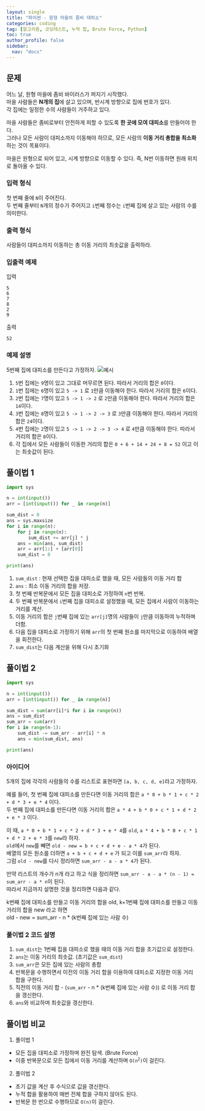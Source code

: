 ```yaml
---
layout: single
title: "파이썬 - 원형 마을의 좀비 대피소"
categories: coding
tag: [알고리즘, 코딩테스트, 누적 합, Brute Force, Python]
toc: true
author_profile: false
sidebar:
  nav: "docs"
---
```


## 문제
어느 날, 원형 마을에 좀비 바이러스가 퍼지기 시작했다. <br>
마을 사람들은 **N개의 집**에 살고 있으며, 반시계 방향으로 집에 번호가 있다. <br>
각 집에는 일정한 수의 사람들이 거주하고 있다.

마을 사람들은 좀비로부터 안전하게 피할 수 있도록 **한 곳에 모여 대피소**를 만들어야 한다. <br>
그러나 모든 사람이 대피소까지 이동해야 하므로, 모든 사람의 **이동 거리 총합을 최소화**하는 것이 목표이다.

마을은 원형으로 되어 있고, 시계 방향으로 이동할 수 있다. 즉, N번 이동하면 원래 위치로 돌아올 수 있다.

### 입력 형식
첫 번째 줄에 `N`이 주어진다. <br>
두 번째 줄부터 `N`개의 정수가 주어지고 `i`번째 정수는 `i`번째 집에 살고 있는 사람의 수를 의미한다.

### 출력 형식
사람들이 대피소까지 이동하는 총 이동 거리의 최솟값을 출력하라.

### 입출력 예제
입력
```
5
6
7
8
2
9
```
출력
```
52
```

### 예제 설명
5번째 집에 대피소를 만든다고 가정하자.
![예시](../../images/2025-03-17-codingtest8/picture1.png)

1. `5`번 집에는 `9`명이 있고 그대로 머무르면 된다. 따라서 거리의 합은 `0`이다.
2. `1`번 집에는 `6`명이 있고 `5 -> 1` 로 `1`만큼 이동해야 한다. 따라서 거리의 합은 `6`이다.
3. `2`번 집에는 `7`명이 있고 `5 -> 1 -> 2` 로 `2`만큼 이동해야 한다. 따라서 거리의 합은 `14`이다.
4. `3`번 집에는 `8`명이 있고 `5 -> 1 -> 2 -> 3` 로 `3`만큼 이동해야 한다. 따라서 거리의 합은 `24`이다.
5. `4`번 집에는 `2`명이 있고 `5 -> 1 -> 2 -> 3 -> 4` 로 `4`만큼 이동해야 한다. 따라서 거리의 합은 `8`이다.
6. 각 집에서 모든 사람들이 이동한 거리의 합은 `0 + 6 + 14 + 24 + 8 = 52` 이고 이는 최솟값이 된다.

## 풀이법 1
```python
import sys

n = int(input())
arr = [int(input()) for _ in range(n)]

sum_dist = 0
ans = sys.maxsize
for i in range(n):
    for j in range(n):
        sum_dist += arr[j] * j
    ans = min(ans, sum_dist)
    arr = arr[1:] + [arr[0]]
    sum_dist = 0

print(ans)
```
1. `sum_dist` : 현재 선택한 집을 대피소로 했을 때, 모든 사람들의 이동 거리 합
2. `ans` : 최소 이동 거리의 합을 저장.
3. 첫 번째 반복문에서 모든 집을 대피소로 가정하여 `n`번 반복.
4. 두 번째 반복문에서 `i`번째 집을 대피소로 설정했을 때, 모든 집에서 사람이 이동하는 거리를 계산.
5. 이동 거리의 합은 `j`번째 집에 있는 `arr[j]`명의 사람들이 `j`만큼 이동하여 누적하며 더함.
6. 다음 집을 대피소로 가정하기 위해 `arr`의 첫 번째 원소를 마지막으로 이동하여 배열을 회전한다.
7. `sum_dist`는 다음 계산을 위해 다시 초기화

## 풀이법 2
```python
import sys

n = int(input())
arr = [int(input()) for _ in range(n)]

sum_dist = sum(arr[i]*i for i in range(n))
ans = sum_dist
sum_arr = sum(arr)
for i in range(n-1):
    sum_dist -= sum_arr - arr[i] * n
    ans = min(sum_dist, ans)

print(ans)
```
### 아이디어
5개의 집에 각각의 사람들의 수를 리스트로 표현하면 `[a, b, c, d, e]`라고 가정하자.

예를 들어, 첫 번째 집에 대피소를 만든다면 이동 거리의 합은 `a * 0 + b * 1 + c * 2 + d * 3 + e * 4` 이다. <br>
두 번째 집에 대피소를 만든다면 이동 거리의 합은 `a * 4 + b * 0 + c * 1 + d * 2 + e * 3` 이다.

이 때, `a * 0 + b * 1 + c * 2 + d * 3 + e * 4`를 `old`, `a * 4 + b * 0 + c * 1 + d * 2 + e * 3`를 `new`라 하자. <br>
`old`에서 `new`를 빼면 `old - new = b + c + d + e - a * 4`가 된다. <br>
배열의 모든 원소를 더하면 `a + b + c + d + e` 가 되고 이를 `sum_arr`라 하자. <br>
그럼 `old - new`를 다시 정리하면 `sum_arr - a - a * 4`가 된다.

만약 리스트의 개수가 n개 라고 하고 식을 정리하면 `sum_arr - a - a * (n - 1) = sum_arr - a * n`이 된다. <br>
따라서 지금까지 설명한 것을 정리하면 다음과 같다.

<div class="notice--info">
k번째 집에 대피소를 만들고 이동 거리의 합을 old, k+1번째 집에 대피소를 만들고 이동 거리의 합을 new 라고 하면 <br>
old - new = sum_arr - n * (k번째 집에 있는 사람 수) <br>
</div>

### 풀이법 2 코드 설명
1. `sum_dist`는 1번째 집을 대피소로 했을 때의 이동 거리 합을 초기값으로 설정한다.
2. `ans`는 이동 거리의 최솟값. (초기값은 `sum_dist`)
3. `sum_arr`은 모든 집에 있는 사람의 총합
4. 반복문을 수행하면서 이전의 이동 거리 합을 이용하여 대피소로 지정한 이동 거리 합을 구한다.
5. 직전의 이동 거리 합 - (`sum_arr` - n * (k번째 집에 있는 사람 수)) 로 이동 거리 합을 갱신한다.
6. `ans`와 비교하며 최솟값을 갱신한다.

## 풀이법 비교
1. 풀이법 1
- 모든 집을 대피소로 가정하며 완전 탐색. (Brute Force)
- 이중 반복문으로 모든 집에서 이동 거리를 계산하며 <code>O(n<sup>2</sup>)</code>이 걸린다.
2. 풀이법 2
- 초기 값을 계산 후 수식으로 값을 갱신한다.
- 누적 합을 활용하여 매번 전체 합을 구하지 않아도 된다.
- 반복문 한 번으로 수행하므로 <code>O(n)</code>이 걸린다.
